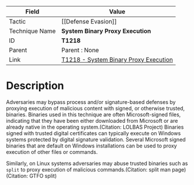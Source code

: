 
|Field|Value|
|---|---|
|Tactic|[[Defense Evasion]]|
|Technique Name|**System Binary Proxy Execution**|
|ID|**T1218**|
|Parent|Parent : None|
|Link|[T1218 - System Binary Proxy Execution](https://attack.mitre.org/techniques/T1218)|

# Description

Adversaries may bypass process and/or signature-based defenses by proxying execution of malicious content with signed, or otherwise trusted, binaries. Binaries used in this technique are often Microsoft-signed files, indicating that they have been either downloaded from Microsoft or are already native in the operating system.(Citation: LOLBAS Project) Binaries signed with trusted digital certificates can typically execute on Windows systems protected by digital signature validation. Several Microsoft signed binaries that are default on Windows installations can be used to proxy execution of other files or commands.

Similarly, on Linux systems adversaries may abuse trusted binaries such as <code>split</code> to proxy execution of malicious commands.(Citation: split man page)(Citation: GTFO split)